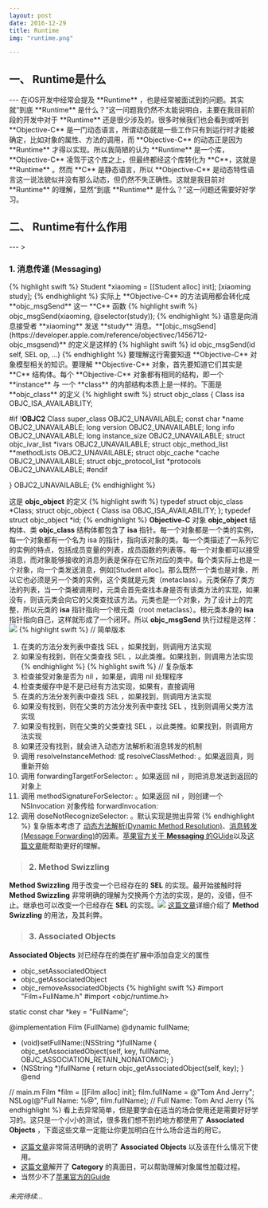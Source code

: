 ```yaml
---
layout: post
date: 2016-12-29
title: Runtime
img: "runtime.png"

---
```


<h2>一、 Runtime是什么</h2>
---
在iOS开发中经常会提及 **Runtime** ，也是经常被面试到的问题。其实就“到底 **Runtime** 是什么？”这一问题我仍然不太能说明白，主要在我目前阶段的开发中对于 **Runtime** 还是很少涉及的。很多时候我们也会看到或听到 **Objective-C** 是一门动态语言，所谓动态就是一些工作只有到运行时才能被确定，比如对象的属性、方法的调用，而 **Objective-C** 的动态正是因为 **Runtime** 才得以实现。所以我简陋的认为 **Runtime** 是一个库，**Objective-C** 凌驾于这个库之上，但最终都经这个库转化为 **C**，这就是 **Runtime** 。然而 **C** 是静态语言，所以 **Objective-C** 是动态特性语言这一说法貌似并没有那么动态，但仍然不失正确性。这就是我目前对 **Runtime** 的理解，显然“到底 **Runtime** 是什么？”这一问题还需要好好学习。

<h2>二、 Runtime有什么作用</h2>
---
> <h3>1. 消息传递 (Messaging)</h3>
{% highlight swift %}
Student *xiaoming = [[Student alloc] init];
[xiaoming study];
{% endhighlight %}
实际上 **Objective-C** 的方法调用都会转化成 **objc_msgSend** 这一 **C** 函数
{% highlight swift %}
objc_msgSend(xiaoming, @selector(study));
{% endhighlight %}
语意是向消息接受者 **xiaoming** 发送 **study** 消息。**[objc_msgSend](https://developer.apple.com/reference/objectivec/1456712-objc_msgsend)** 的定义是这样的
{% highlight swift %}
id objc_msgSend(id self, SEL op, ...)
{% endhighlight %}
要理解这行需要知道 **Objective-C** 对象模型相关的知识。要理解 **Objective-C** 对象，首先要知道它们其实是 **C** 结构体。每个 **Objective-C** 对象都有相同的结构，即一个 **instance** 与 一个 **class** 的内部结构本质上是一样的。下面是 **objc_class** 的定义
{% highlight swift %}
struct objc_class {
    Class isa  OBJC_ISA_AVAILABILITY;

#if !__OBJC2__
    Class super_class                                        OBJC2_UNAVAILABLE;
    const char *name                                         OBJC2_UNAVAILABLE;
    long version                                             OBJC2_UNAVAILABLE;
    long info                                                OBJC2_UNAVAILABLE;
    long instance_size                                       OBJC2_UNAVAILABLE;
    struct objc_ivar_list *ivars                             OBJC2_UNAVAILABLE;
    struct objc_method_list **methodLists                    OBJC2_UNAVAILABLE;
    struct objc_cache *cache                                 OBJC2_UNAVAILABLE;
    struct objc_protocol_list *protocols                     OBJC2_UNAVAILABLE;
#endif

} OBJC2_UNAVAILABLE;
{% endhighlight %}

这是 **objc_object** 的定义
{% highlight swift %}
typedef struct objc_class *Class;
struct objc_object {
    Class isa  OBJC_ISA_AVAILABILITY;
};
typedef struct objc_object *id;
{% endhighlight %}
**Objective-C** 对象 **objc_object** 结构体、类 **objc_class** 结构体都包含了 **isa** 指针。每一个对象都是一个类的实例，每一个对象都有一个名为 isa 的指针，指向该对象的类。每一个类描述了一系列它的实例的特点，包括成员变量的列表，成员函数的列表等。每一个对象都可以接受消息，而对象能够接收的消息列表是保存在它所对应的类中。每个类实际上也是一个对象，向一个类发送消息，例如[Student alloc]。那么既然一个类也是对象，所以它也必须是另一个类的实例，这个类就是元类（metaclass）。元类保存了类方法的列表，当一个类被调用时，元类会首先查找本身是否有该类方法的实现，如果没有，则该元类会向它的父类查找该方法。元类也是一个对象，为了设计上的完整，所以元类的 **isa** 指针指向一个根元类（root metaclass）。根元类本身的 **isa** 指针指向自己，这样就形成了一个闭环。所以 **objc_msgSend** 执行过程是这样：
![](https://developer.apple.com/library/content/documentation/Cocoa/Conceptual/ObjCRuntimeGuide/Art/messaging1.gif)
{% highlight swift %}
// 简单版本
1. 在类的方法分发列表中查找 SEL ，如果找到，则调用方法实现
2. 如果没有找到，则在父类查找 SEL ，以此类推。如果找到，则调用方法实现
{% endhighlight %}
{% highlight swift %}
// 复杂版本
1. 检查接受对象是否为 nil ，如果是，调用 nil 处理程序
2. 检查类缓存中是不是已经有方法实现，如果有，直接调用
3. 在类的方法分发列表中查找 SEL ，如果找到，则调用方法实现
4. 如果没有找到，则在父类的方法分发列表中查找 SEL ，找到则调用父类方法实现
5. 如果没有找到，则在父类的父类查找 SEL ，以此类推。如果找到，则调用方法实现
6. 如果还没有找到，就会进入动态方法解析和消息转发的机制
7. 调用 resolveInstanceMethod: 或 resolveClassMethod: 。如果返回真，则重新开始
8. 调用 forwardingTargetForSelector: 。如果返回 nil ，则把消息发送到返回的对象上
9. 调用 methodSignatureForSelector: 。如果返回 nil ，则创建一个 NSInvocation 对象传给 forwardInvocation:
10. 调用 doseNotRecognizeSelector: 。默认实现是抛出异常
{% endhighlight %}
复杂版本考虑了
[动态方法解析(Dynamic Method Resolution)](https://developer.apple.com/library/content/documentation/Cocoa/Conceptual/ObjCRuntimeGuide/Articles/ocrtDynamicResolution.html#//apple_ref/doc/uid/TP40008048-CH102-SW1)、[消息转发(Message Forwarding)](https://developer.apple.com/library/content/documentation/Cocoa/Conceptual/ObjCRuntimeGuide/Articles/ocrtForwarding.html#//apple_ref/doc/uid/TP40008048-CH105-SW1)的因素。[苹果官方关于 **Messaging** 的GUide](https://developer.apple.com/library/content/documentation/Cocoa/Conceptual/ObjCRuntimeGuide/Articles/ocrtHowMessagingWorks.html#//apple_ref/doc/uid/TP40008048-CH104-SW1)以及[这篇文章](http://www.cnblogs.com/fengmin/p/5820453.html)能帮助更好的理解。

> <h3>2. Method Swizzling</h3>

**Method Swizzling** 用于改变一个已经存在的 **SEL** 的实现。最开始接触时将 **Method Swizzling** 非常明确的理解为交换两个方法的实现，是的，没错，但不止。继承也可以改变一个已经存在 **SEL** 的实现。![](http://ogkg37m8j.bkt.clouddn.com/image/runtime/runtime_method_swizzling.png)
[这篇文章](http://nshipster.cn/method-swizzling/)详细介绍了 **Method Swizzling** 的用法，及其利弊。

> <h3>3. Associated Objects</h3>

 **Associated Objects** 对已经存在的类在扩展中添加自定义的属性

 * objc_setAssociatedObject
 * objc_getAssociatedObject
 * objc_removeAssociatedObjects
{% highlight swift %}
#import "Film+FullName.h"
#import <objc/runtime.h>

static const char *key = "FullName";

@implementation Film (FullName)
@dynamic fullName;

- (void)setFullName:(NSString *)fullName {
    objc_setAssociatedObject(self, key, fullName, OBJC_ASSOCIATION_RETAIN_NONATOMIC);
}
- (NSString *)fullName {
    return objc_getAssociatedObject(self, key);
}
@end

// main.m
Film *film = [[Film alloc] init];
film.fullName = @"Tom And Jerry";
NSLog(@"Full Name: %@",  film.fullName);
// Full Name: Tom And Jerry
{% endhighlight %}
看上去异常简单，但是要学会在适当的场合使用还是需要好好学习的。这只是一个小小的测试，很多我们想不到的地方都使用了  **Associated Objects** ，下面这些文章一定能让你更加明白在什么场合适当的用它。

* [这篇文章](http://nshipster.cn/associated-objects/)非常简洁明确的说明了 **Associated Objects** 以及该在什么情况下使用。
* [这篇文章](http://tech.meituan.com/DiveIntoCategory.html)解开了 **Category** 的真面目，可以帮助理解对象属性加载过程。
* 当然少不了[苹果官方的Guide](https://developer.apple.com/library/content/documentation/Cocoa/Conceptual/ProgrammingWithObjectiveC/CustomizingExistingClasses/CustomizingExistingClasses.html#//apple_ref/doc/uid/TP40011210-CH6-SW1)

<h6>未完待续...</h6>
